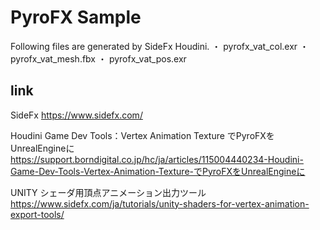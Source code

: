 # PyroFX Sample
Following files are generated by SideFx Houdini.
・ pyrofx_vat_col.exr
・ pyrofx_vat_mesh.fbx
・ pyrofx_vat_pos.exr

## link
SideFx
https://www.sidefx.com/

Houdini Game Dev Tools：Vertex Animation Texture でPyroFXをUnrealEngineに
https://support.borndigital.co.jp/hc/ja/articles/115004440234-Houdini-Game-Dev-Tools-Vertex-Animation-Texture-でPyroFXをUnrealEngineに

UNITY シェーダ用頂点アニメーション出力ツール
https://www.sidefx.com/ja/tutorials/unity-shaders-for-vertex-animation-export-tools/
